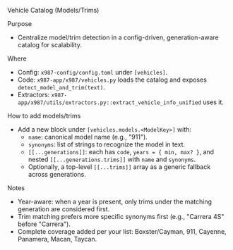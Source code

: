 Vehicle Catalog (Models/Trims)

Purpose
- Centralize model/trim detection in a config-driven, generation-aware catalog for scalability.

Where
- Config: `x987-config/config.toml` under `[vehicles]`.
- Code: `x987-app/x987/vehicles.py` loads the catalog and exposes `detect_model_and_trim(text)`.
- Extractors: `x987-app/x987/utils/extractors.py::extract_vehicle_info_unified` uses it.

How to add models/trims
- Add a new block under `[vehicles.models.<ModelKey>]` with:
  - `name`: canonical model name (e.g., "911").
  - `synonyms`: list of strings to recognize the model in text.
  - `[[...generations]]`: each has `code`, `years = { min, max? }`, and nested `[[...generations.trims]]` with `name` and `synonyms`.
  - Optionally, a top-level `[[...trims]]` array as a generic fallback across generations.

Notes
- Year-aware: when a year is present, only trims under the matching generation are considered first.
- Trim matching prefers more specific synonyms first (e.g., "Carrera 4S" before "Carrera").
- Complete coverage added per your list: Boxster/Cayman, 911, Cayenne, Panamera, Macan, Taycan.

